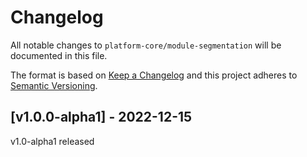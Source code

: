 # Changelog

All notable changes to `platform-core/module-segmentation` will be documented in this file.

The format is based on [Keep a Changelog](http://keepachangelog.com/en/1.0.0/)
and this project adheres to [Semantic Versioning](http://semver.org/spec/v2.0.0.html).

## [v1.0.0-alpha1] - 2022-12-15

v1.0-alpha1 released

